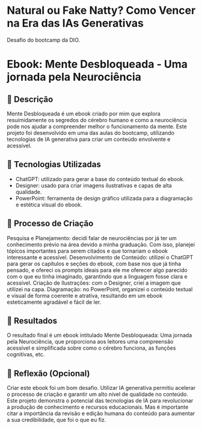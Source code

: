 # Natural ou Fake Natty? Como Vencer na Era das IAs Generativas

Desafio do bootcamp da DIO. 

# Ebook: Mente Desbloqueada - Uma jornada pela Neurociência

## 📒 Descrição
Mente Desbloqueada é um ebook criado por mim que explora resuimidamente os segredos do cérebro humano e como a neurociência pode nos ajudar a compreender melhor o funcionamento da mente. Este projeto foi desenvolvido em uma das aulas do bootcamp, utilizando tecnologias de IA generativa para criar um conteúdo envolvente e acessível.

## 🤖 Tecnologias Utilizadas
- ChatGPT: utilizado para gerar a base do conteúdo textual do ebook.
- Designer: usado para criar imagens ilustrativas e capas de alta qualidade.
- PowerPoint: ferramenta de design gráfico utilizada para a diagramação e estética visual do ebook.

## 🧐 Processo de Criação
Pesquisa e Planejamento: decidi falar de neurociências por já ter um conhecimento prévio na área devido a minha graduação. Com isso, planejei tópicos importantes para serem citados e que tornariam o ebook interessante e acessível.
Desenvolvimento de Conteúdo: utilizei o ChatGPT para gerar os capítulos e seções do ebook, com base nos que já tinha pensado, e ofereci os prompts ideais para ele me oferecer algo parecido com o que eu tinha imaginado, garantindo que a linguagem fosse clara e acessível.
Criação de Ilustrações: com o Designer, criei a imagem que utilizei na capa.
Diagramação: no PowerPoint, organizei o conteúdo textual e visual de forma coerente e atrativa, resultando em um ebook esteticamente agradável e fácil de ler.

## 🚀 Resultados
O resultado final é um ebook intitulado Mente Desbloqueada: Uma jornada pela Neurociência, que proporciona aos leitores uma compreensão acessível e simplificada sobre como o cérebro funciona, as funções cognitivas, etc. 

## 💭 Reflexão (Opcional)
Criar este ebook foi um bom desafio. Utilizar IA generativa permitiu acelerar o processo de criação e garantir um alto nível de qualidade no conteúdo. Este projeto demonstra o potencial das tecnologias de IA para revolucionar a produção de conhecimento e recursos educacionais. Mas é importante citar a importância da revisão e edição humana do conteúdo para aumentar a sua credibilidade, que foi o que eu fiz. 
